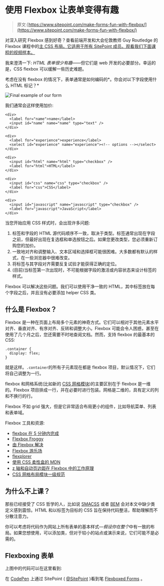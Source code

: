 # 使用 Flexbox 让表单变得有趣

> 原文:[https://www.sitepoint.com/make-forms-fun-with-flexbox/](https://www.sitepoint.com/make-forms-fun-with-flexbox/)

对深入研究 Flexbox 感到好奇？查看前端开发和大会伦敦教师 Guy Routledge 的 Flexbox 课程中的[主 CSS 布局。它适用于所有 SitePoint 成员。观看我们下面课程的视频样本。](https://www.sitepoint.com/premium/courses/flexbox-2950)

我来澄清一下: *HTML 表单很少有趣*——但它们是 web 开发的必要部分。幸运的是，CSS flexbox 可以缓解一些历史难题。

考虑在没有 flexbox 的情况下，表单通常是如何编码的*。你会对以下字段使用什么 HTML 标记？*

![Final example of our form](../Images/a6150df67aa57a8879eef289a99dc655.png)

我们通常会这样使用加价:

```
<div>
  <label for="name">name</label>
  <input id="name" name="name" type="text" />
</div>

<div>
  <label for="experience">experience</label>
  <select id="experience" name="experience"><!-- options --></select>
</div>

<div>
  <input id="html" name="html" type="checkbox" />
  <label for="html">HTML</label>
</div>

<div>
  <input id="css" name="css" type="checkbox" />
  <label for="css">CSS</label>
</div>

<div>
  <input id="javascript" name="javascript" type="checkbox" />
  <label for="javascript">JavaScript</label>
</div>
```

当您开始应用 CSS 样式时，会出现许多问题:

1.  标签和字段的 HTML 源代码顺序不一致，取决于类型。标签通常出现在字段之前，但最好出现在复选框和单选按钮之后。如果您更改类型，您必须重新订购您的加价。
2.  一致地对齐和调整输入、文本区域和选择框可能很困难。大多数都有默认的样式，在一些浏览器中很难改变。
3.  将标签与其字段对齐需要反复试验才能获得正确的定位。
4.  (目前)当标签第一次出现时，不可能根据字段的激活或内容状态来设计标签的样式。

Flexbox 可以解决这些问题。我们可以使用干净一致的 HTML，其中标签放在每个字段之后，并且没有必要添加 helper CSS 类。

## 什么是 Flexbox？

Flexbox 是一种在页面上布局多个元素的神奇方式。它们可以相对于其他元素水平对齐、垂直对齐、有序对齐、反转和调整大小。Flexbox 可能会令人困惑，甚至在使用了几个月之后，您还需要不时地查阅文档。然而，支持 flexbox 的最基本的 CSS:

```
.container {
  display: flex;
}
```

就是这样。`.container`的所有子元素现在都是 flexbox 项目，默认情况下，它们将自己调整为一行。

flexbox 和网格系统(比如新的 [CSS 网格模块](https://www.sitepoint.com/introducing-the-css-grid-layout/))的主要区别在于 flexbox 是一维的。Flexbox 项目排成一行，并在必要时进行包装。网格是二维的，具有定义的列和不换行的行。

Flexbox 不如 grid 强大，但是它非常适合布局更小的组件，比如导航菜单、列表和表单域。

Flexbox 工具和资源:

*   [flexbox 在 5 分钟内完成](http://flexboxin5.com/)
*   [Flexbox Froggy](http://flexboxfroggy.com/)
*   [由 Flexbox 解决](https://philipwalton.github.io/solved-by-flexbox/)
*   [Flexbox 游乐场](http://codepen.io/enxaneta/full/adLPwv/)
*   [flexplorer](http://bennettfeely.com/flexplorer/)
*   [使用 CSS 柔性盒的 MDN](https://developer.mozilla.org/docs/Web/CSS/CSS_Flexible_Box_Layout/Using_CSS_flexible_boxes)
*   [z 轴和自动页边距在 Flexbox 中的工作原理](https://www.sitepoint.com/quick-tip-how-z-index-and-auto-margins-work-in-flexbox/)
*   [CSS 网格布局模块一级规范](https://www.w3.org/TR/css-flexbox-1/)

## 为什么不上课？

那些已经接受了 CSS 哲学的人，比如说 [SMACSS](https://smacss.com/) 或者 [BEM](https://bem.info/) 会对本文中缺少类定义感到震惊。HTML 和以标签为目标的 CSS 旨在保持代码整洁，帮助理解而不分散注意力。

你可以考虑将代码作为网站上所有表单的基本样式—*假设你在整个*中有一致的布局。如果您想使用，可以添加类，但对于较小的站点或演示来说，它们可能不是必需的。

## Flexboxing 表单

上图中的代码可以在这里看到:

在 [CodePen](http://codepen.io) 上通过 SitePoint ( [@SitePoint](http://codepen.io/SitePoint) )看到笔 [Flexboxed Forms](http://codepen.io/SitePoint/pen/dpRpQa/) 。